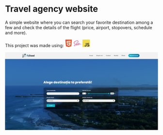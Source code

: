# Travel agency website

A simple website where you can search your favorite destination among a few and check the details of the flight (price, airport, stopovers, schedule and more).
<p>This project was made using: <img src="https://raw.githubusercontent.com/devicons/devicon/master/icons/html5/html5-original.svg" width="25"/>
 <img src="https://raw.githubusercontent.com/devicons/devicon/master/icons/sass/sass-original.svg" width="25"/>
 <img src="https://raw.githubusercontent.com/devicons/devicon/master/icons/javascript/javascript-original.svg" width="25"/>
</p>

![Overview photo1](src/design/photo1.png)

 
